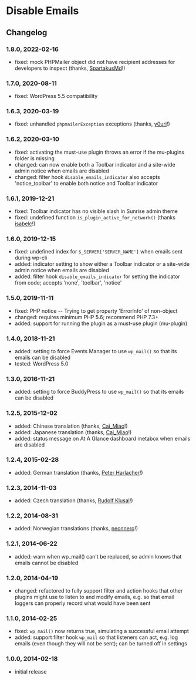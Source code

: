 # Disable Emails

## Changelog

### 1.8.0, 2022-02-16

* fixed: mock PHPMailer object did not have recipient addresses for developers to inspect (thanks, [SpartakusMd](https://wordpress.org/support/users/spartakusmd/)!)

### 1.7.0, 2020-08-11

* fixed: WordPress 5.5 compatibility

### 1.6.3, 2020-03-19

* fixed: unhandled `phpmailerException` exceptions (thanks, [y0uri](https://wordpress.org/support/users/y0uri/)!)

### 1.6.2, 2020-03-10

* fixed: activating the must-use plugin throws an error if the mu-plugins folder is missing
* changed: can now enable both a Toolbar indicator and a site-wide admin notice when emails are disabled
* changed: filter hook `disable_emails_indicator` also accepts 'notice_toolbar' to enable both notice and Toolbar indicator

### 1.6.1, 2019-12-21

* fixed: Toolbar indicator has no visible slash in Sunrise admin theme
* fixed: undefined function `is_plugin_active_for_network()` (thanks [isabelc](https://github.com/isabelc)!)

### 1.6.0, 2019-12-15

* fixed: undefined index for `$_SERVER['SERVER_NAME']` when emails sent during wp-cli
* added: indicator setting to show either a Toolbar indicator or a site-wide admin notice when emails are disabled
* added: filter hook `disable_emails_indicator` for setting the indicator from code; accepts 'none', 'toolbar', 'notice'

### 1.5.0, 2019-11-11

* fixed: PHP notice -- Trying to get property 'ErrorInfo' of non-object
* changed: requires minimum PHP 5.6; recommend PHP 7.3+
* added: support for running the plugin as a must-use plugin (mu-plugin)

### 1.4.0, 2018-11-21

* added: setting to force Events Manager to use `wp_mail()` so that its emails can be disabled
* tested: WordPress 5.0

### 1.3.0, 2016-11-21

* added: setting to force BuddyPress to use `wp_mail()` so that its emails can be disabled

### 1.2.5, 2015-12-02

* added: Chinese translation (thanks, [Cai_Miao](https://profiles.wordpress.org/cai_miao)!)
* added: Japanese translation (thanks, [Cai_Miao](https://profiles.wordpress.org/cai_miao)!)
* added: status message on At A Glance dashboard metabox when emails are disabled

### 1.2.4, 2015-02-28

* added: German translation (thanks, [Peter Harlacher](http://helvetian.io/)!)

### 1.2.3, 2014-11-03

* added: Czech translation (thanks, [Rudolf Klusal](http://www.klusik.cz/)!)

### 1.2.2, 2014-08-31

* added: Norwegian translations (thanks, [neonnero](http://www.neonnero.com/)!)

### 1.2.1, 2014-06-22

* added: warn when wp_mail() can't be replaced, so admin knows that emails cannot be disabled

### 1.2.0, 2014-04-19

* changed: refactored to fully support filter and action hooks that other plugins might use to listen to and modify emails, e.g. so that email loggers can properly record what would have been sent

### 1.1.0, 2014-02-25

* fixed: `wp_mail()` now returns true, simulating a successful email attempt
* added: support filter hook `wp_mail` so that listeners can act, e.g. log emails (even though they will not be sent); can be turned off in settings

### 1.0.0, 2014-02-18

* initial release
